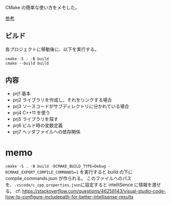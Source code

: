 CMake の簡単な使い方をメモした。

[参考](https://qiita.com/shohirose/items/45fb49c6b429e8b204ac?utm_source=pocket_shared#%E3%81%AF%E3%81%98%E3%82%81%E3%81%AB)

## ビルド

各プロジェクトに移動後に、以下を実行する。

```shell
cmake -S . -B build
cmake --build build
```

## 内容

- prj1 基本
- prj2 ライブラリを作成し、それをリンクする場合
- prj3 ソースコードがサブディレクトリに分かれている場合
- prj4 C++11 を使う
- prj5 ライブラリを探す
- prj6 ビルド時の変数定義
- prj7 ヘッダファイルへの依存関係

# memo

`cmake -S . -B build -DCMAKE_BUILD_TYPE=Debug -DCMAKE_EXPORT_COMPILE_COMMANDS=1` を実行すると build の下に compile_commands.json が作られる。
このファイルへのパスを、`.vscode/c_cpp_properties.json`に設定すると intelliSence に情報を渡せる。
cf: https://stackoverflow.com/questions/46258143/visual-studio-code-how-to-configure-includepath-for-better-intellisense-results
